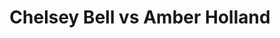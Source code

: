 ---
title: Chelsey Bell vs Amber Holland
player1:
  name: Bell, Chelsey
  percent: 86
  wins: 0
  losses: 1
player2:
  name: Holland, Amber
  percent: 78
  wins: 1
  losses: 0
games:
- player1:
    team: AB
    position: Lead
    percent: 86
    win: 0
    loss: 1
  player2:
    team: SK
    position: Fourth
    percent: 78
    win: 1
    loss: 0
  event: Hearts
  year: 2011
  draw: Round Robin(6)
  score: AB 6 - SK 8
- player1:
    team: LAW
    position: Lead
    percent: 90
    win: 0
    loss: 1
  player2:
    team: AND
    position: Second
    percent: 82
    win: 1
    loss: 0
  event: Trials (Women)
  year: 2005
  draw: Round Robin(3)
  score: LAW 6 - AND 7
- player1:
    team: KLEI
    position: Lead
    percent: 90
    win: 1
    loss: 0
  player2:
    team: HOLL
    position: Fourth
    percent: 65
    win: 0
    loss: 1
  event: Trials (Women)
  year: 2009
  draw: Round Robin(3)
  score: HOLL 3 - KLEI 9
---